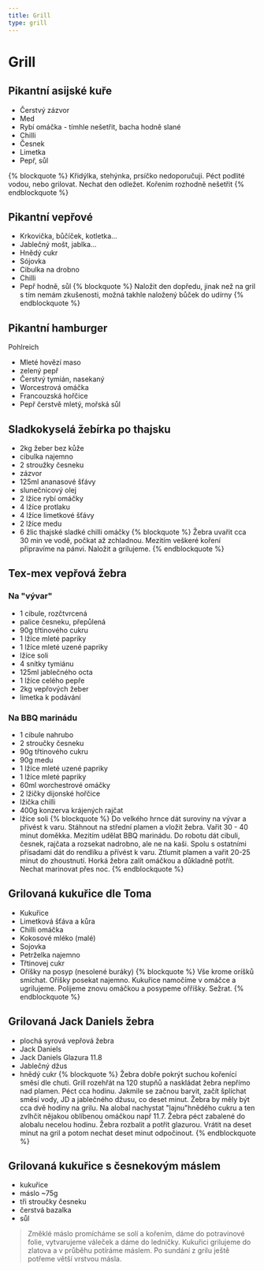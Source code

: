 ```yaml
---
title: Grill
type: grill
---
```


# Grill

## Pikantní asijské kuře

- Čerstvý zázvor
- Med
- Rybí omáčka - tímhle nešetřit, bacha hodně slané
- Chilli
- Česnek
- Limetka
- Pepř, sůl

{% blockquote %}
Křidýlka, stehýnka, prsíčko nedoporučuji. Péct podlité vodou, nebo grilovat.
Nechat den odležet. Kořením rozhodně nešetřit
{% endblockquote  %}

## Pikantní vepřové

- Krkovička, bůčíček, kotletka...
- Jablečný mošt, jablka...
- Hnědý cukr
- Sójovka
- Cibulka na drobno
- Chilli
- Pepř hodně, sůl
  {% blockquote %}
  Naložit den dopředu, jinak než na gril s tím nemám zkušenosti, možná takhle naložený bůček do udírny
  {% endblockquote  %}

## Pikantní hamburger

Pohlreich

- Mleté hovězí maso
- zelený pepř
- Čerstvý tymián, nasekaný
- Worcestrová omáčka
- Francouzská hořčice
- Pepř čerstvě mletý, mořská sůl

## Sladkokyselá žebírka po thajsku

- 2kg žeber bez kůže
- cibulka najemno
- 2 stroužky česneku
- zázvor
- 125ml ananasové šťávy
- slunečnicový olej
- 2 lžíce rybí omáčky
- 4 lžíce protlaku
- 4 lžíce limetkové šťávy
- 2 lžíce medu
- 6 žlic thajské sladké chilli omáčky
  {% blockquote %}
  Žebra uvařit cca 30 min ve vodě, počkat až zchladnou. Mezitím veškeré koření připravíme na pánvi. Naložit a grilujeme.
  {% endblockquote  %}

## Tex-mex vepřová žebra

### Na "vývar"

- 1 cibule, rozčtvrcená
- palice česneku, přepůlená
- 90g třtinového cukru
- 1 lžíce mleté papriky
- 1 lžíce mleté uzené papriky
- lžíce soli
- 4 snítky tymiánu
- 125ml jablečného octa
- 1 lžíce celého pepře
- 2kg vepřových žeber
- limetka k podávání

### Na BBQ marinádu

- 1 cibule nahrubo
- 2 stroučky česneku
- 90g třtinového cukru
- 90g medu
- 1 lžíce mleté uzené papriky
- 1 lžíce mleté papriky
- 60ml worchestrové omáčky
- 2 lžičky dijonské hořčice
- lžička chilli
- 400g konzerva krájených rajčat
- lžíce soli
  {% blockquote %}
  Do velkého hrnce dát suroviny na vývar a přivést k varu. Stáhnout na střední plamen a vložit žebra. Vařit 30 - 40
  minut doměkka.
  Mezitím udělat BBQ marinádu. Do robotu dát cibuli, česnek, rajčata a rozsekat nadrobno, ale ne na kaši. Spolu s
  ostatními přísadami dát do rendlíku a přívést k varu. Ztlumit plamen a vařit 20-25 minut do zhoustnutí.
  Horká žebra zalít omáčkou a důkladně potřít. Nechat marinovat přes noc.
  {% endblockquote  %}

## Grilovaná kukuřice dle Toma

- Kukuřice
- Limetková šťáva a kůra
- Chilli omáčka
- Kokosové mléko (malé)
- Sojovka
- Petrželka najemno
- Třtinovej cukr
- Oříšky na posyp (nesolené buráky)
  {% blockquote %}
  Vše krome oríšků smíchat. Oříšky posekat najemno. Kukuřice namočíme v omáčce a ugrilujeme. Polijeme znovu omáčkou a posypeme ořříšky. Sežrat.
  {% endblockquote  %}

## Grilovaná Jack Daniels žebra

- plochá syrová vepřová žebra
- Jack Daniels
- Jack Daniels Glazura 11.8
- Jablečný džus
- hnědý cukr
  {% blockquote %}
  Žebra dobře pokrýt suchou kořenící směsí dle chuti. Grill rozehřát na 120 stupňů a naskládat žebra nepřímo nad plamen.
  Péct cca hodinu. Jakmile se začnou barvit, začít šplíchat
  směsí vody, JD a jablečného džusu, co deset minut. Žebra
  by měly být cca dvě hodiny na grilu.
  Na alobal nachystat "lajnu"hnědého cukru a ten zvlhčit nějakou oblíbenou omáčkou např 11.7. Žebra péct zabalené do
  alobalu necelou hodinu.
  Žebra rozbalit a potřít glazurou. Vrátit na deset minut na
  gril a potom nechat deset minut odpočinout.
  {% endblockquote  %}

## Grilovaná kukuřice s česnekovým máslem

- kukuřice
- máslo ~75g
- tři stroučky česneku
- čerstvá bazalka
- sůl

> Změklé máslo promícháme se solí a kořením, dáme do potravinové folie, vytvarujeme váleček a dáme do ledničky. Kukuřici grilujeme do zlatova a v průběhu potíráme máslem. Po sundání z grilu ještě potřeme větší vrstvou másla.
